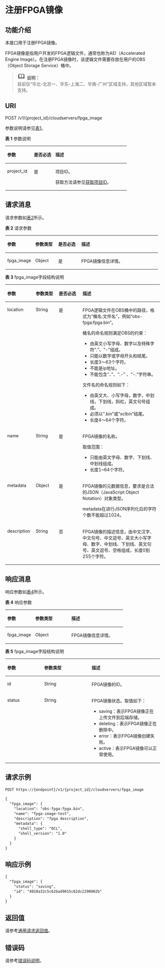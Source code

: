 # 注册FPGA镜像<a name="ZH-CN_TOPIC_0065962597"></a>

## 功能介绍<a name="section6847204211311"></a>

本接口用于注册FPGA镜像。

FPGA镜像是指用户开发的FPGA逻辑文件，通常也称为AEI（Accelerated Engine Image）。在注册FPGA镜像时，该逻辑文件需要存放在用户的OBS（Object Storage Service）桶中。

>![](public_sys-resources/icon-note.gif) **说明：**   
>目前仅“华北-北京一、华东-上海二、华南-广州”区域支持，其他区域暂未支持。  

## URI<a name="section62251638211311"></a>

POST /v1/\{project\_id\}/cloudservers/fpga\_image

参数说明请参见[表1](#table10080802211311)。

**表 1**  参数说明

<a name="table10080802211311"></a>
<table><thead align="left"><tr id="row23258692211311"><th class="cellrowborder" valign="top" width="21.86%" id="mcps1.2.4.1.1"><p id="p7707213"><a name="p7707213"></a><a name="p7707213"></a>参数</p>
</th>
<th class="cellrowborder" valign="top" width="17.66%" id="mcps1.2.4.1.2"><p id="p20304554"><a name="p20304554"></a><a name="p20304554"></a>是否必选</p>
</th>
<th class="cellrowborder" valign="top" width="60.480000000000004%" id="mcps1.2.4.1.3"><p id="p34056167"><a name="p34056167"></a><a name="p34056167"></a>描述</p>
</th>
</tr>
</thead>
<tbody><tr id="row37402583211311"><td class="cellrowborder" valign="top" width="21.86%" headers="mcps1.2.4.1.1 "><p id="p54826436211311"><a name="p54826436211311"></a><a name="p54826436211311"></a>project_id</p>
</td>
<td class="cellrowborder" valign="top" width="17.66%" headers="mcps1.2.4.1.2 "><p id="p54905009211311"><a name="p54905009211311"></a><a name="p54905009211311"></a>是</p>
</td>
<td class="cellrowborder" valign="top" width="60.480000000000004%" headers="mcps1.2.4.1.3 "><p id="p37593705"><a name="p37593705"></a><a name="p37593705"></a>项目ID。</p>
<p id="p1180512217438"><a name="p1180512217438"></a><a name="p1180512217438"></a>获取方法请参见<a href="获取项目ID.md">获取项目ID</a>。</p>
</td>
</tr>
</tbody>
</table>

## 请求消息<a name="section20272402211311"></a>

请求参数如[表2](#table5698154011375)所示。

**表 2**  请求参数

<a name="table5698154011375"></a>
<table><thead align="left"><tr id="row18698940103719"><th class="cellrowborder" valign="top" width="18.35%" id="mcps1.2.5.1.1"><p id="p1569884093712"><a name="p1569884093712"></a><a name="p1569884093712"></a>参数</p>
</th>
<th class="cellrowborder" valign="top" width="15.02%" id="mcps1.2.5.1.2"><p id="p9699184073710"><a name="p9699184073710"></a><a name="p9699184073710"></a>参数类型</p>
</th>
<th class="cellrowborder" valign="top" width="15.1%" id="mcps1.2.5.1.3"><p id="p1769974053715"><a name="p1769974053715"></a><a name="p1769974053715"></a>是否必选</p>
</th>
<th class="cellrowborder" valign="top" width="51.53%" id="mcps1.2.5.1.4"><p id="p469974003711"><a name="p469974003711"></a><a name="p469974003711"></a>描述</p>
</th>
</tr>
</thead>
<tbody><tr id="row769974019371"><td class="cellrowborder" valign="top" width="18.35%" headers="mcps1.2.5.1.1 "><p id="p1378615433718"><a name="p1378615433718"></a><a name="p1378615433718"></a>fpga_image</p>
</td>
<td class="cellrowborder" valign="top" width="15.02%" headers="mcps1.2.5.1.2 "><p id="p769911401374"><a name="p769911401374"></a><a name="p769911401374"></a>Object</p>
</td>
<td class="cellrowborder" valign="top" width="15.1%" headers="mcps1.2.5.1.3 "><p id="p18699104011370"><a name="p18699104011370"></a><a name="p18699104011370"></a>是</p>
</td>
<td class="cellrowborder" valign="top" width="51.53%" headers="mcps1.2.5.1.4 "><p id="p19699134073719"><a name="p19699134073719"></a><a name="p19699134073719"></a>FPGA镜像信息详情。</p>
</td>
</tr>
</tbody>
</table>

**表 3**  fpga\_image字段结构说明

<a name="table36632723211311"></a>
<table><thead align="left"><tr id="row6485675211311"><th class="cellrowborder" valign="top" width="18.42%" id="mcps1.2.5.1.1"><p id="p22916806211311"><a name="p22916806211311"></a><a name="p22916806211311"></a>参数</p>
</th>
<th class="cellrowborder" valign="top" width="14.85%" id="mcps1.2.5.1.2"><p id="p58378163211311"><a name="p58378163211311"></a><a name="p58378163211311"></a>参数类型</p>
</th>
<th class="cellrowborder" valign="top" width="15.409999999999998%" id="mcps1.2.5.1.3"><p id="p36640154211311"><a name="p36640154211311"></a><a name="p36640154211311"></a>是否必选</p>
</th>
<th class="cellrowborder" valign="top" width="51.32%" id="mcps1.2.5.1.4"><p id="p58095138211311"><a name="p58095138211311"></a><a name="p58095138211311"></a>描述</p>
</th>
</tr>
</thead>
<tbody><tr id="row55081076211311"><td class="cellrowborder" valign="top" width="18.42%" headers="mcps1.2.5.1.1 "><p id="p30311735211311"><a name="p30311735211311"></a><a name="p30311735211311"></a>location</p>
</td>
<td class="cellrowborder" valign="top" width="14.85%" headers="mcps1.2.5.1.2 "><p id="p25396884211311"><a name="p25396884211311"></a><a name="p25396884211311"></a>String</p>
</td>
<td class="cellrowborder" valign="top" width="15.409999999999998%" headers="mcps1.2.5.1.3 "><p id="p65343538211311"><a name="p65343538211311"></a><a name="p65343538211311"></a>是</p>
</td>
<td class="cellrowborder" valign="top" width="51.32%" headers="mcps1.2.5.1.4 "><p id="p161527536573"><a name="p161527536573"></a><a name="p161527536573"></a>FPGA逻辑文件在OBS桶中的路径，格式为“桶名:文件名”，例如“obs-fpga:fpga.bin”。</p>
<p id="p1315225312576"><a name="p1315225312576"></a><a name="p1315225312576"></a>桶名的命名规则满足OBS的约束：</p>
<a name="ul43426540194839"></a><a name="ul43426540194839"></a><ul id="ul43426540194839"><li>由英文小写字母、数字以及特殊字符<span class="parmvalue" id="parmvalue53874239194845"><a name="parmvalue53874239194845"></a><a name="parmvalue53874239194845"></a>“.”</span>、<span class="parmvalue" id="parmvalue15106108194845"><a name="parmvalue15106108194845"></a><a name="parmvalue15106108194845"></a>“-”</span>组成。</li><li>只能以数字或字母开头和结尾。</li><li>长度3～63个字符。</li><li>不能是ip地址。</li><li>不能包含<span class="parmvalue" id="parmvalue54201329194939"><a name="parmvalue54201329194939"></a><a name="parmvalue54201329194939"></a>“..”</span>、<span class="parmvalue" id="parmvalue41175582194957"><a name="parmvalue41175582194957"></a><a name="parmvalue41175582194957"></a>“.-”</span>&nbsp;、<span class="parmvalue" id="parmvalue66080536195013"><a name="parmvalue66080536195013"></a><a name="parmvalue66080536195013"></a>“-.”</span>字符串。</li></ul>
<p id="p13624699194711"><a name="p13624699194711"></a><a name="p13624699194711"></a>文件名的命名规则如下：</p>
<a name="ul40992670194757"></a><a name="ul40992670194757"></a><ul id="ul40992670194757"><li>由英文大、小写字母，数字，中划线，下划线，斜杠，英文句号组成。</li><li>必须以<span class="parmvalue" id="parmvalue56750524194757"><a name="parmvalue56750524194757"></a><a name="parmvalue56750524194757"></a>“.bin”</span>或“xclbin”结尾。</li><li>长度4～64个字符。</li></ul>
</td>
</tr>
<tr id="row43174483211311"><td class="cellrowborder" valign="top" width="18.42%" headers="mcps1.2.5.1.1 "><p id="p11983269211311"><a name="p11983269211311"></a><a name="p11983269211311"></a>name</p>
</td>
<td class="cellrowborder" valign="top" width="14.85%" headers="mcps1.2.5.1.2 "><p id="p1310425211311"><a name="p1310425211311"></a><a name="p1310425211311"></a>String</p>
</td>
<td class="cellrowborder" valign="top" width="15.409999999999998%" headers="mcps1.2.5.1.3 "><p id="p7009559211311"><a name="p7009559211311"></a><a name="p7009559211311"></a>是</p>
</td>
<td class="cellrowborder" valign="top" width="51.32%" headers="mcps1.2.5.1.4 "><p id="p5607686211311"><a name="p5607686211311"></a><a name="p5607686211311"></a>FPGA镜像的名称。</p>
<p id="p52669702211311"><a name="p52669702211311"></a><a name="p52669702211311"></a>取值范围：</p>
<a name="ul64450334162249"></a><a name="ul64450334162249"></a><ul id="ul64450334162249"><li>只能由英文字母、数字、下划线、中划线组成。</li><li>长度1~64个字符。</li></ul>
</td>
</tr>
<tr id="row49437453114111"><td class="cellrowborder" valign="top" width="18.42%" headers="mcps1.2.5.1.1 "><p id="p32309183114120"><a name="p32309183114120"></a><a name="p32309183114120"></a>metadata</p>
</td>
<td class="cellrowborder" valign="top" width="14.85%" headers="mcps1.2.5.1.2 "><p id="p45454409114125"><a name="p45454409114125"></a><a name="p45454409114125"></a>Object</p>
</td>
<td class="cellrowborder" valign="top" width="15.409999999999998%" headers="mcps1.2.5.1.3 "><p id="p36703951114111"><a name="p36703951114111"></a><a name="p36703951114111"></a>是</p>
</td>
<td class="cellrowborder" valign="top" width="51.32%" headers="mcps1.2.5.1.4 "><p id="p37045433589"><a name="p37045433589"></a><a name="p37045433589"></a>FPGA镜像的元数据信息，要求是合法的JSON（JavaScript Object Notation）对象类型。</p>
<p id="p770494355817"><a name="p770494355817"></a><a name="p770494355817"></a>metadata在进行JSON序列化后的字符个数不能超过1024。</p>
</td>
</tr>
<tr id="row21013490211311"><td class="cellrowborder" valign="top" width="18.42%" headers="mcps1.2.5.1.1 "><p id="p63941444211311"><a name="p63941444211311"></a><a name="p63941444211311"></a>description</p>
</td>
<td class="cellrowborder" valign="top" width="14.85%" headers="mcps1.2.5.1.2 "><p id="p9176036211311"><a name="p9176036211311"></a><a name="p9176036211311"></a>String</p>
</td>
<td class="cellrowborder" valign="top" width="15.409999999999998%" headers="mcps1.2.5.1.3 "><p id="p53464121211311"><a name="p53464121211311"></a><a name="p53464121211311"></a>否</p>
</td>
<td class="cellrowborder" valign="top" width="51.32%" headers="mcps1.2.5.1.4 "><p id="p28403755211311"><a name="p28403755211311"></a><a name="p28403755211311"></a>FPGA镜像的描述信息，由中文汉字、中文句号、中文逗号、英文大小写字母、数字、中划线、下划线、英文句号、英文逗号、空格组成，长度0到255个字符。</p>
</td>
</tr>
</tbody>
</table>

## 响应消息<a name="section55994659211311"></a>

响应参数如[表4](#table551653634018)所示。

**表 4**  响应参数

<a name="table551653634018"></a>
<table><thead align="left"><tr id="row17516036104012"><th class="cellrowborder" valign="top" width="23.792379237923793%" id="mcps1.2.4.1.1"><p id="p75161336124015"><a name="p75161336124015"></a><a name="p75161336124015"></a>参数</p>
</th>
<th class="cellrowborder" valign="top" width="30.583058305830583%" id="mcps1.2.4.1.2"><p id="p14517136124013"><a name="p14517136124013"></a><a name="p14517136124013"></a>参数类型</p>
</th>
<th class="cellrowborder" valign="top" width="45.62456245624562%" id="mcps1.2.4.1.3"><p id="p751711364402"><a name="p751711364402"></a><a name="p751711364402"></a>描述</p>
</th>
</tr>
</thead>
<tbody><tr id="row1551763664016"><td class="cellrowborder" valign="top" width="23.792379237923793%" headers="mcps1.2.4.1.1 "><p id="p8517103634019"><a name="p8517103634019"></a><a name="p8517103634019"></a>fpga_image</p>
</td>
<td class="cellrowborder" valign="top" width="30.583058305830583%" headers="mcps1.2.4.1.2 "><p id="p6517173604019"><a name="p6517173604019"></a><a name="p6517173604019"></a>Object</p>
</td>
<td class="cellrowborder" valign="top" width="45.62456245624562%" headers="mcps1.2.4.1.3 "><p id="p1451793612400"><a name="p1451793612400"></a><a name="p1451793612400"></a>FPGA镜像信息详情。</p>
</td>
</tr>
</tbody>
</table>

**表 5**  fpga\_image字段结构说明

<a name="table8648200211311"></a>
<table><thead align="left"><tr id="row47349056211311"><th class="cellrowborder" valign="top" width="23.87%" id="mcps1.2.4.1.1"><p id="p15806308"><a name="p15806308"></a><a name="p15806308"></a>参数</p>
</th>
<th class="cellrowborder" valign="top" width="30.64%" id="mcps1.2.4.1.2"><p id="p21995508"><a name="p21995508"></a><a name="p21995508"></a>参数类型</p>
</th>
<th class="cellrowborder" valign="top" width="45.49%" id="mcps1.2.4.1.3"><p id="p36805753"><a name="p36805753"></a><a name="p36805753"></a>描述</p>
</th>
</tr>
</thead>
<tbody><tr id="row64340933211311"><td class="cellrowborder" valign="top" width="23.87%" headers="mcps1.2.4.1.1 "><p id="p32671333211311"><a name="p32671333211311"></a><a name="p32671333211311"></a>id</p>
</td>
<td class="cellrowborder" valign="top" width="30.64%" headers="mcps1.2.4.1.2 "><p id="p30640904211311"><a name="p30640904211311"></a><a name="p30640904211311"></a>String</p>
</td>
<td class="cellrowborder" valign="top" width="45.49%" headers="mcps1.2.4.1.3 "><p id="p51329136211311"><a name="p51329136211311"></a><a name="p51329136211311"></a>FPGA镜像的ID。</p>
</td>
</tr>
<tr id="row1620851211311"><td class="cellrowborder" valign="top" width="23.87%" headers="mcps1.2.4.1.1 "><p id="p26004605211311"><a name="p26004605211311"></a><a name="p26004605211311"></a>status</p>
</td>
<td class="cellrowborder" valign="top" width="30.64%" headers="mcps1.2.4.1.2 "><p id="p64423181211311"><a name="p64423181211311"></a><a name="p64423181211311"></a>String</p>
</td>
<td class="cellrowborder" valign="top" width="45.49%" headers="mcps1.2.4.1.3 "><p id="p63235550211311"><a name="p63235550211311"></a><a name="p63235550211311"></a>FPGA镜像状态。取值如下：</p>
<a name="ul10437195973916"></a><a name="ul10437195973916"></a><ul id="ul10437195973916"><li>saving：表示FPGA镜像正在上传文件到后端存储。</li><li>deleting：表示FPGA镜像正在删除中。</li><li>error：表示FPGA镜像创建失败。</li><li>active：表示FPGA镜像可以正常使用。</li></ul>
</td>
</tr>
</tbody>
</table>

## 请求示例<a name="section11362753211311"></a>

```
POST https://{endpoint}/v1/{project_id}/cloudservers/fpga_image
```

```
{ 
  "fpga_image": { 
    "location": "obs-fpga:fpga.bin", 
    "name": "fpga-image-test", 
    "description": "fpga description", 
    "metadata": { 
      "shell_type": "OCL", 
      "shell_version": "1.0" 
    } 
  } 
}
```

## 响应示例<a name="section7937164492610"></a>

```
{
  "fpga_image": {
    "status": "saving",
    "id": "4010a32c5c62bad9015c62dc2290002b"
  }
}
```

## 返回值<a name="section3477250491225"></a>

请参考[通用请求返回值](通用请求返回值.md)。

## 错误码<a name="section85821649202813"></a>

请参考[错误码说明](错误码说明.md)。


